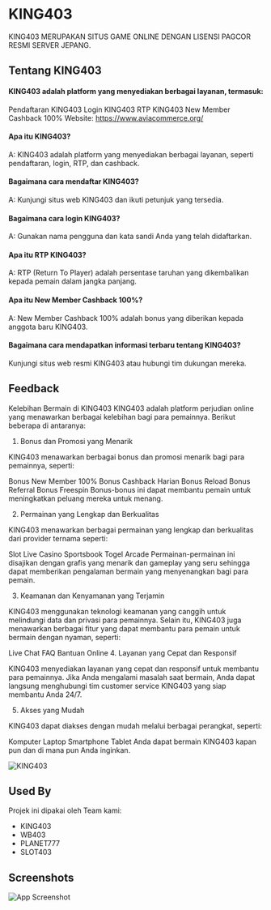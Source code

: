 
# KING403

KING403 MERUPAKAN SITUS GAME ONLINE DENGAN LISENSI PAGCOR RESMI SERVER JEPANG.


## Tentang KING403

#### KING403 adalah platform yang menyediakan berbagai layanan, termasuk:

Pendaftaran KING403
Login KING403
RTP KING403
New Member Cashback 100%
Website: https://www.aviacommerce.org/

#### Apa itu KING403?

A: KING403 adalah platform yang menyediakan berbagai layanan, seperti pendaftaran, login, RTP, dan cashback.

#### Bagaimana cara mendaftar KING403?

A: Kunjungi situs web KING403 dan ikuti petunjuk yang tersedia.

#### Bagaimana cara login KING403?

A: Gunakan nama pengguna dan kata sandi Anda yang telah didaftarkan.

#### Apa itu RTP KING403?

A: RTP (Return To Player) adalah persentase taruhan yang dikembalikan kepada pemain dalam jangka panjang.

#### Apa itu New Member Cashback 100%?

A: New Member Cashback 100% adalah bonus yang diberikan kepada anggota baru KING403.

#### Bagaimana cara mendapatkan informasi terbaru tentang KING403?

Kunjungi situs web resmi KING403 atau hubungi tim dukungan mereka.


## Feedback

Kelebihan Bermain di KING403
KING403 adalah platform perjudian online yang menawarkan berbagai kelebihan bagi para pemainnya. Berikut beberapa di antaranya:

1. Bonus dan Promosi yang Menarik

KING403 menawarkan berbagai bonus dan promosi menarik bagi para pemainnya, seperti:

Bonus New Member 100%
Bonus Cashback Harian
Bonus Reload
Bonus Referral
Bonus Freespin
Bonus-bonus ini dapat membantu pemain untuk meningkatkan peluang mereka untuk menang.

2. Permainan yang Lengkap dan Berkualitas

KING403 menawarkan berbagai permainan yang lengkap dan berkualitas dari provider ternama seperti:

Slot
Live Casino
Sportsbook
Togel
Arcade
Permainan-permainan ini disajikan dengan grafis yang menarik dan gameplay yang seru sehingga dapat memberikan pengalaman bermain yang menyenangkan bagi para pemain.

3. Keamanan dan Kenyamanan yang Terjamin

KING403 menggunakan teknologi keamanan yang canggih untuk melindungi data dan privasi para pemainnya. Selain itu, KING403 juga menawarkan berbagai fitur yang dapat membantu para pemain untuk bermain dengan nyaman, seperti:

Live Chat
FAQ
Bantuan Online
4. Layanan yang Cepat dan Responsif

KING403 menyediakan layanan yang cepat dan responsif untuk membantu para pemainnya. Jika Anda mengalami masalah saat bermain, Anda dapat langsung menghubungi tim customer service KING403 yang siap membantu Anda 24/7.

5. Akses yang Mudah

KING403 dapat diakses dengan mudah melalui berbagai perangkat, seperti:

Komputer
Laptop
Smartphone
Tablet
Anda dapat bermain KING403 kapan pun dan di mana pun Anda inginkan.

![KING403](https://tripraptomo.github.io/Pic403/KING403%20(1).png)


## Used By

Projek ini dipakai oleh Team kami:

- KING403
- WB403
- PLANET777
- SLOT403


## Screenshots

![App Screenshot](https://tripraptomo.github.io/Pic403/PAVICON%20KING403.png)

